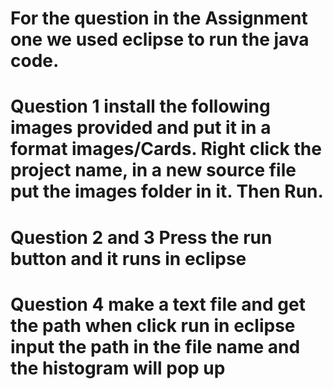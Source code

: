# For the question in the Assignment one we used eclipse to run the java code.

# Question 1 install the following images provided and put it in a format images/Cards. Right click the project name, in a new source file put the images folder in it. Then Run.

# Question 2 and 3 Press the run button and it runs in eclipse

# Question 4 make a text file and get the path when click run in eclipse input the path in the file name and the histogram will pop up
